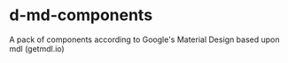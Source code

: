 # d-md-components
A pack of components according to Google's Material Design based upon mdl (getmdl.io)
